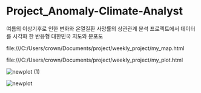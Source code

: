 # Project_Anomaly-Climate-Analyst
여름의 이상기후로 인한 변화와 온열질환 사망률의 상관관계 분석 프로젝트에서 데이터를 시각화 한 반응형 대한민국 지도와 분포도

file:///C:/Users/crown/Documents/project/weekly_project/my_map.html


file:///C:/Users/crown/Documents/project/weekly_project/my_plot.html

![newplot (1)](https://github.com/user-attachments/assets/d79efd16-449d-486c-b451-b95f049d80e4)

![newplot](https://github.com/user-attachments/assets/2170504d-d59c-4d69-83cd-57ceb7cc2740)
